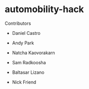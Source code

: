 # automobility-hack

Contributors

- Daniel Castro

- Andy Park

- Natcha Kaovorakarn

- Sam Radkoosha

- Baltasar Lizano

- Nick Friend